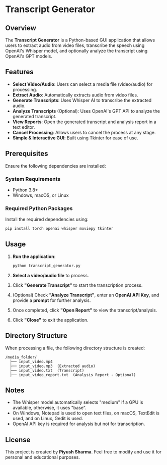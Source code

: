 # Transcript Generator

## Overview
The **Transcript Generator** is a Python-based GUI application that allows users to extract audio from video files, transcribe the speech using OpenAI's Whisper model, and optionally analyze the transcript using OpenAI's GPT models.

## Features
- **Select Video/Audio**: Users can select a media file (video/audio) for processing.
- **Extract Audio**: Automatically extracts audio from video files.
- **Generate Transcripts**: Uses Whisper AI to transcribe the extracted audio.
- **Analyze Transcripts** (Optional): Uses OpenAI's GPT API to analyze the generated transcript.
- **View Reports**: Open the generated transcript and analysis report in a text editor.
- **Cancel Processing**: Allows users to cancel the process at any stage.
- **Simple & Interactive GUI**: Built using Tkinter for ease of use.

## Prerequisites
Ensure the following dependencies are installed:

### System Requirements
- Python 3.8+
- Windows, macOS, or Linux

### Required Python Packages
Install the required dependencies using:
```sh
pip install torch openai whisper moviepy tkinter
```

## Usage

1. **Run the application**:
   ```sh
   python transcript_generator.py
   ```

2. **Select a video/audio file** to process.
3. Click **"Generate Transcript"** to start the transcription process.
4. (Optional) Check **"Analyze Transcript"**, enter an **OpenAI API Key**, and provide a **prompt** for further analysis.
5. Once completed, click **"Open Report"** to view the transcript/analysis.
6. Click **"Close"** to exit the application.

## Directory Structure
When processing a file, the following directory structure is created:
```
/media_folder/
  ├── input_video.mp4
  ├── input_video.mp3  (Extracted audio)
  ├── input_video.txt  (Transcript)
  ├── input_video_report.txt  (Analysis Report - Optional)
```

## Notes
- The Whisper model automatically selects "medium" if a GPU is available, otherwise, it uses "base".
- On Windows, Notepad is used to open text files, on macOS, TextEdit is used, and on Linux, Gedit is used.
- OpenAI API key is required for analysis but not for transcription.

## License
This project is created by **Piyush Sharma**. Feel free to modify and use it for personal and educational purposes.


